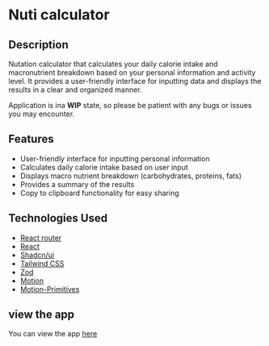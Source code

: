 # Nuti calculator

## Description

Nutation calculator that calculates your daily calorie intake and macronutrient breakdown based on your personal information and activity level.
It provides a user-friendly interface for inputting data and displays the results in a clear and organized manner.

Application is ina **WIP** state, so please be patient with any bugs or issues you may encounter.

## Features

- User-friendly interface for inputting personal information
- Calculates daily calorie intake based on user input
- Displays macro nutrient breakdown (carbohydrates, proteins, fats)
- Provides a summary of the results
- Copy to clipboard functionality for easy sharing

## Technologies Used

- [React router](https://reactrouter.com/en/main)
- [React](https://react.dev/)
- [Shadcn/ui](https://ui.shadcn.com/)
- [Tailwind CSS](https://tailwindcss.com/)
- [Zod](https://zod.dev/)
- [Motion](https://motion.dev/)
- [Motion-Primitives](https://motion-primitives.com/docs)

## view the app

You can view the app [here](https://nutri-calc-eight.vercel.app)
